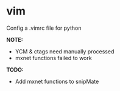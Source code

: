 # vim

Config a .vimrc file for python

**NOTE:**
* YCM & ctags need manually processed
* mxnet functions failed to work

**TODO:**
* Add mxnet functions to snipMate

